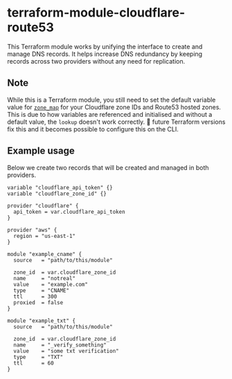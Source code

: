 # terraform-module-cloudflare-route53

This Terraform module works by unifying the interface to create and manage DNS
records. It helps increase DNS redundancy by keeping records across two
providers without any need for replication.

## Note

While this is a Terraform module, you still need to set the
default variable value for [`zone_map`](https://github.com/jacobbednarz/terraform-module-cloudflare-route53/blob/5f26e8e92301f0af13982e0172bf17c760069339/main.tf#L1-L8) for your Cloudflare zone IDs and Route53
hosted zones. This is due to how variables are referenced and initialised and
without a default value, the `lookup` doesn't work correctly. :crossed_fingers:
future Terraform versions fix this and it becomes possible to configure this on
the CLI.

## Example usage

Below we create two records that will be created and managed in both providers.

```hcl
variable "cloudflare_api_token" {}
variable "cloudflare_zone_id" {}

provider "cloudflare" {
  api_token = var.cloudflare_api_token
}

provider "aws" {
  region = "us-east-1"
}

module "example_cname" {
  source   = "path/to/this/module"
  
  zone_id  = var.cloudflare_zone_id
  name     = "notreal"
  value    = "example.com"
  type     = "CNAME"
  ttl      = 300
  proxied  = false
}

module "example_txt" {
  source   = "path/to/this/module"
  
  zone_id  = var.cloudflare_zone_id
  name     = "_verify_something"
  value    = "some txt verification"
  type     = "TXT"
  ttl      = 60
}
```
